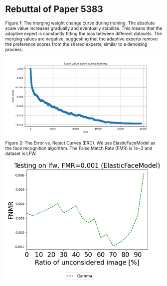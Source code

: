 # Rebuttal of Paper 5383

Figure 1: The merging weight change curve during training. The absolute scale value increases gradually and eventually stabilize. This means that the adaptive expert is constantly fitting the bias between different datasets. The merging values are negative, suggesting that the adaptive experts remove the preference scores from the shared experts, similar to a denoising process.

<img src="resources/scale.jpg">


Figure 2: The Error vs. Reject Curves (ERC). We use ElasticFaceModel as the face recognition algorithm. The False Match Rate (FMR) is 1e−3 and dataset is LFW.

<img src="resources/lfw_0.001_ElasticFaceModel.png">
